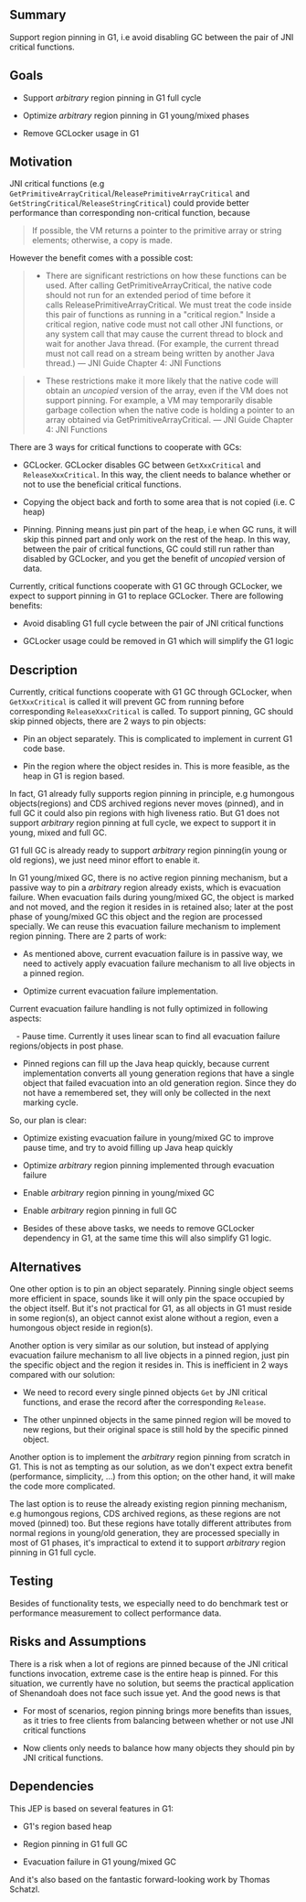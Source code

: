 Summary
-------

Support region pinning in G1, i.e avoid disabling GC between the pair of JNI critical functions.


Goals
-----

   - Support *arbitrary* region pinning in G1 full cycle

   - Optimize *arbitrary* region pinning in G1 young/mixed phases

   - Remove GCLocker usage in G1


Motivation
----------

JNI critical functions (e.g `GetPrimitiveArrayCritical`/`ReleasePrimitiveArrayCritical` and `GetStringCritical`/`ReleaseStringCritical`) could provide better performance than corresponding non-critical function, because

> If possible, the VM returns a pointer to the primitive array or string elements; otherwise, a copy is made.

However the benefit comes with a possible cost:

> - There are significant restrictions on how these functions can be used. After calling GetPrimitiveArrayCritical, the native code should not run for an extended period of time before it calls ReleasePrimitiveArrayCritical. We must treat the code inside this pair of functions as running in a "critical region." Inside a critical region, native code must not call other JNI functions, or any system call that may cause the current thread to block and wait for another Java thread. (For example, the current thread must not call read on a stream being written by another Java thread.)    — JNI Guide Chapter 4: JNI Functions

> - These restrictions make it more likely that the native code will obtain an *uncopied* version of the array, even if the VM does not support pinning. For example, a VM may temporarily disable garbage collection when the native code is holding a pointer to an array obtained via GetPrimitiveArrayCritical.    — JNI Guide Chapter 4: JNI Functions

There are 3 ways for critical functions to cooperate with GCs:

   - GCLocker. GCLocker disables GC between `GetXxxCritical` and `ReleaseXxxCritical`. In this way, the client needs to balance whether or not to use the beneficial critical functions.

   - Copying the object back and forth to some area that is not copied (i.e. C heap)

   - Pinning. Pinning means just pin part of the heap, i.e when GC runs, it will skip this pinned part and only work on the rest of the heap. In this way, between the pair of critical functions, GC could still run rather than disabled by GCLocker, and you get the benefit of *uncopied* version of data.

Currently, critical functions cooperate with G1 GC through GCLocker, we expect to support pinning in G1 to replace GCLocker. There are following benefits:

   - Avoid disabling G1 full cycle between the pair of JNI critical functions

   - GCLocker usage could be removed in G1 which will simplify the G1 logic


Description
-----------

Currently, critical functions cooperate with G1 GC through GCLocker, when `GetXxxCritical` is called it will prevent GC from running before corresponding `ReleaseXxxCritical` is called. To support pinning, GC should skip pinned objects, there are 2 ways to pin objects:

   - Pin an object separately. This is complicated to implement in current G1 code base.

   - Pin the region where the object resides in. This is more feasible, as the heap in G1 is region based.

In fact, G1 already fully supports region pinning in principle, e.g humongous objects(regions) and CDS archived regions never moves (pinned), and in full GC it could also pin regions with high liveness ratio. But G1 does not support *arbitrary* region pinning at full cycle, we expect to support it in young, mixed and full GC.

G1 full GC is already ready to support *arbitrary* region pinning(in young or old regions), we just need minor effort to enable it.

In G1 young/mixed GC, there is no active region pinning mechanism, but a passive way to pin a *arbitrary* region already exists, which is evacuation failure. When evacuation fails during young/mixed GC, the object is marked and not moved, and the region it resides in is retained also; later at the post phase of young/mixed GC this object and the region are processed specially. We can reuse this evacuation failure mechanism to implement region pinning. There are 2 parts of work:

   - As mentioned above, current evacuation failure is in passive way, we need to actively apply evacuation failure mechanism to all live objects in a pinned region.

   - Optimize current evacuation failure implementation.

Current evacuation failure handling is not fully optimized in following aspects:

   - Pause time. Currently it uses linear scan to find all evacuation failure regions/objects in post phase.

   - Pinned regions can fill up the Java heap quickly, because current implementation converts all young generation regions that have a single object that failed evacuation into an old generation region. Since they do not have a remembered set, they will only be collected in the next marking cycle.

So, our plan is clear:

   - Optimize existing evacuation failure in young/mixed GC to improve pause time, and try to avoid filling up Java heap quickly

   - Optimize *arbitrary* region pinning implemented through evacuation failure

   - Enable *arbitrary* region pinning in young/mixed GC

   - Enable *arbitrary* region pinning in full GC

   - Besides of these above tasks, we needs to remove GCLocker dependency in G1, at the same time this will also simplify G1 logic.


Alternatives
------------

One other option is to pin an object separately. Pinning single object seems more efficient in space, sounds like it will only pin the space occupied by the object itself. But it's not practical for G1, as all objects in G1 must reside in some region(s), an object cannot exist alone without a region, even a humongous object reside in region(s).

Another option is very similar as our solution, but instead of applying evacuation failure mechanism to all live objects in a pinned region, just pin the specific object and the region it resides in. This is inefficient in 2 ways compared with our solution:

   - We need to record every single pinned objects `Get` by JNI critical functions, and erase the record after the corresponding `Release`.

   - The other unpinned objects in the same pinned region will be moved to new regions, but their original space is still hold by the specific pinned object.

Another option is to implement the *arbitrary* region pinning from scratch in G1. This is not as tempting as our solution, as we don't expect extra benefit (performance, simplicity, …) from this option; on the other hand, it will make the code more complicated.

The last option is to reuse the already existing region pinning mechanism, e.g humongous regions, CDS archived regions, as these regions are not moved (pinned) too. But these regions have totally different attributes from normal regions in young/old generation, they are processed specially in most of G1 phases, it's impractical to extend it to support *arbitrary* region pinning in G1 full cycle.


Testing
-------

Besides of functionality tests, we especially need to do benchmark test or performance measurement to collect performance data.


Risks and Assumptions
---------------------

There is a risk when a lot of regions are pinned because of the JNI critical functions invocation, extreme case is the entire heap is pinned. For this situation, we currently have no solution, but seems the practical application of Shenandoah does not face such issue yet. And the good news is that

   - For most of scenarios, region pinning brings more benefits than issues, as it tries to free clients from balancing between whether or not use JNI critical functions

   - Now clients only needs to balance how many objects they should pin by JNI critical functions.


Dependencies
------------

This JEP is based on several features in G1:

   - G1's region based heap

   - Region pinning in G1 full GC

   - Evacuation failure in G1 young/mixed GC

And it's also based on the fantastic forward-looking work by Thomas Schatzl.
